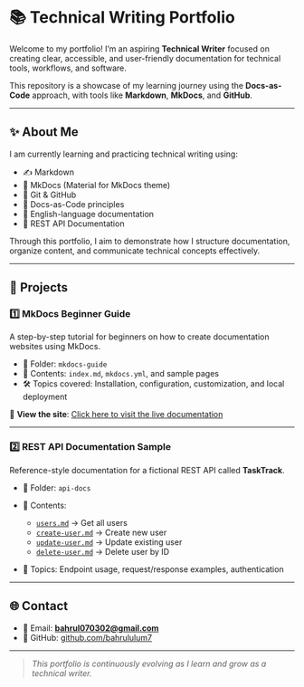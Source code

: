 # 📚 Technical Writing Portfolio

Welcome to my portfolio! I’m an aspiring **Technical Writer** focused on creating clear, accessible, and user-friendly documentation for technical tools, workflows, and software.

This repository is a showcase of my learning journey using the **Docs-as-Code** approach, with tools like **Markdown**, **MkDocs**, and **GitHub**.

---

## ✨ About Me

I am currently learning and practicing technical writing using:

- ✍️ Markdown
- 🔧 MkDocs (Material for MkDocs theme)
- 🌿 Git & GitHub
- 🧱 Docs-as-Code principles
- 📘 English-language documentation
- 📡 REST API Documentation

Through this portfolio, I aim to demonstrate how I structure documentation, organize content, and communicate technical concepts effectively.

---

## 📁 Projects

### 1️⃣ MkDocs Beginner Guide  
A step-by-step tutorial for beginners on how to create documentation websites using MkDocs.

- 📂 Folder: `mkdocs-guide`  
- 📄 Contents: `index.md`, `mkdocs.yml`, and sample pages  
- 🛠️ Topics covered: Installation, configuration, customization, and local deployment  

🔗 **View the site**: [Click here to visit the live documentation](https://bahrululum7.github.io/technical-writing-portfolio/)

---

### 2️⃣ REST API Documentation Sample  
Reference-style documentation for a fictional REST API called **TaskTrack**.

- 📂 Folder: `api-docs`  
- 📄 Contents:
  - [`users.md`](./api-docs/users.md) → Get all users  
  - [`create-user.md`](./api-docs/create-user.md) → Create new user  
  - [`update-user.md`](./api-docs/update-user.md) → Update existing user
  - [`delete-user.md`](./api-docs/delete-user.md) → Delete user by ID


- 🧭 Topics: Endpoint usage, request/response examples, authentication

---

## 🌐 Contact

- 📧 Email: **bahrul070302@gmail.com**   
- 🐙 GitHub: [github.com/bahrululum7](https://github.com/bahrululum7)

---

> *This portfolio is continuously evolving as I learn and grow as a technical writer.*
